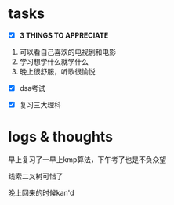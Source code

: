# tasks
- [x] **3 THINGS TO APPRECIATE**
1. 可以看自己喜欢的电视剧和电影
2. 学习想学什么就学什么
3. 晚上很舒服，听歌很愉悦
- [x] dsa考试
- [x] 复习三大理科


# logs & thoughts

早上复习了一早上kmp算法，下午考了也是不负众望

线索二叉树可惜了

晚上回来的时候kan'd



